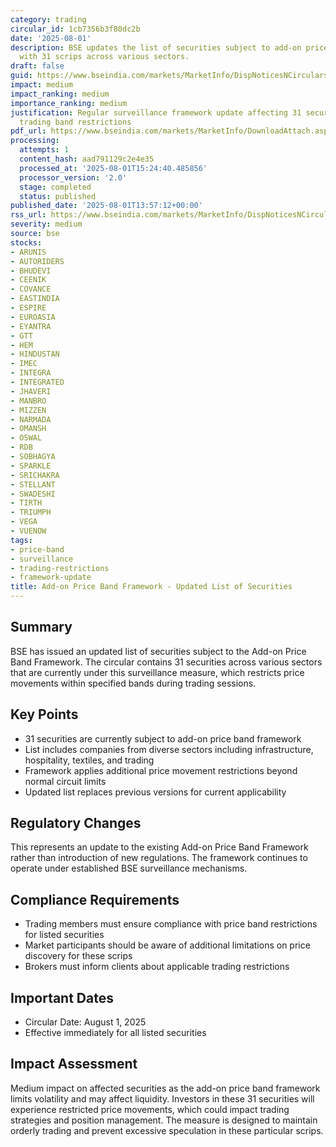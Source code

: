 ```yaml
---
category: trading
circular_id: 1cb7356b3f80dc2b
date: '2025-08-01'
description: BSE updates the list of securities subject to add-on price band framework
  with 31 scrips across various sectors.
draft: false
guid: https://www.bseindia.com/markets/MarketInfo/DispNoticesNCirculars.aspx?Noticeid={99C19725-E18D-4341-936F-E751DEAB6882}&noticeno=20250801-66&dt=08/01/2025&icount=66&totcount=73&flag=0
impact: medium
impact_ranking: medium
importance_ranking: medium
justification: Regular surveillance framework update affecting 31 securities with
  trading band restrictions
pdf_url: https://www.bseindia.com/markets/MarketInfo/DownloadAttach.aspx?id=20250801-66&attachedId=1f7a41a2-d20d-494a-bc08-defa49c18c62
processing:
  attempts: 1
  content_hash: aad791129c2e4e35
  processed_at: '2025-08-01T15:24:40.485856'
  processor_version: '2.0'
  stage: completed
  status: published
published_date: '2025-08-01T13:57:12+00:00'
rss_url: https://www.bseindia.com/markets/MarketInfo/DispNoticesNCirculars.aspx?Noticeid={99C19725-E18D-4341-936F-E751DEAB6882}&noticeno=20250801-66&dt=08/01/2025&icount=66&totcount=73&flag=0
severity: medium
source: bse
stocks:
- ARUNIS
- AUTORIDERS
- BHUDEVI
- CEENIK
- COVANCE
- EASTINDIA
- ESPIRE
- EUROASIA
- EYANTRA
- GTT
- HEM
- HINDUSTAN
- IMEC
- INTEGRA
- INTEGRATED
- JHAVERI
- MANBRO
- MIZZEN
- NARMADA
- OMANSH
- OSWAL
- RDB
- SOBHAGYA
- SPARKLE
- SRICHAKRA
- STELLANT
- SWADESHI
- TIRTH
- TRIUMPH
- VEGA
- VUENOW
tags:
- price-band
- surveillance
- trading-restrictions
- framework-update
title: Add-on Price Band Framework - Updated List of Securities
---
```


## Summary

BSE has issued an updated list of securities subject to the Add-on Price Band Framework. The circular contains 31 securities across various sectors that are currently under this surveillance measure, which restricts price movements within specified bands during trading sessions.

## Key Points

- 31 securities are currently subject to add-on price band framework
- List includes companies from diverse sectors including infrastructure, hospitality, textiles, and trading
- Framework applies additional price movement restrictions beyond normal circuit limits
- Updated list replaces previous versions for current applicability

## Regulatory Changes

This represents an update to the existing Add-on Price Band Framework rather than introduction of new regulations. The framework continues to operate under established BSE surveillance mechanisms.

## Compliance Requirements

- Trading members must ensure compliance with price band restrictions for listed securities
- Market participants should be aware of additional limitations on price discovery for these scrips
- Brokers must inform clients about applicable trading restrictions

## Important Dates

- Circular Date: August 1, 2025
- Effective immediately for all listed securities

## Impact Assessment

Medium impact on affected securities as the add-on price band framework limits volatility and may affect liquidity. Investors in these 31 securities will experience restricted price movements, which could impact trading strategies and position management. The measure is designed to maintain orderly trading and prevent excessive speculation in these particular scrips.